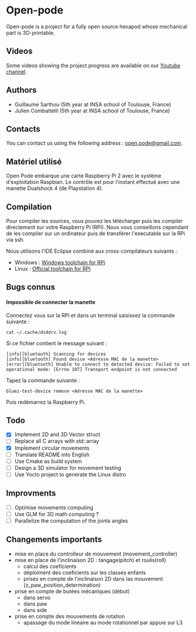 # Open-pode
Open-pode is a project for a fully open source hexapod whose mechanical part is 3D-printable.

## Videos
Some videos showing the project progress are available on our [Youtube channel](https://www.youtube.com/channel/UCUNnqteGSC3-gRxhA2PmjtQ).

## Authors
* Guillaume Sarthou (5th year at INSA school of Toulouse, France)
* Julien Combattelli (5th year at INSA school of Toulouse, France)

## Contacts
You can contact us using the following address : open.pode@gmail.com.

## Matériel utilisé
Open Pode embarque une carte Raspberry Pi 2 avec le système d'exploitation Raspbian. Le contrôle est pour l'instant effectué avec une manette Dualshock 4 (de Playstation 4).

## Compilation
Pour compiler les sources, vous pouvez les télécharger puis les compiler directement sur votre Raspberry Pi (RPi).
Nous vous conseillons cependant de les compiler sur un ordinateur puis de transférer l'executable sur la RPi via ssh.

Nous utilisons l'IDE Eclipse combiné aux cross-compilateurs suivants :
* Windows : [Windows toolchain for RPi](http://gnutoolchains.com/raspberry/)
* Linux   : [Official toolchain for RPi](https://github.com/raspberrypi/tools/tree/master/arm-bcm2708/arm-rpi-4.9.3-linux-gnueabihf)

## Bugs connus
#### Impossible de connecter la manette
Connectez vous sur la RPi et dans un terminal saisissez la commande suivante :
```
cat ~/.cache/ds4drv.log
```
Si ce fichier contient le message suivant :
```
[info][bluetooth] Scanning for devices
[info][bluetooth] Found device <Adresse MAC de la manette>
[error][bluetooth] Unable to connect to detected device: Failed to set operational mode: [Errno 107] Transport endpoint is not connected
```
Tapez la commande suivante :
```
bluez-test-device remove <Adresse MAC de la manette>
```
Puis redémarrez la Raspberry Pi.

## Todo
- [x] Implement 2D and 3D Vector struct
- [ ] Replace all C arrays with std::array
- [x] Implement circular movements
- [ ] Translate README into English
- [ ] Use Cmake as build system
- [ ] Design a 3D simulator for movement testing
- [ ] Use Yocto project to generate the Linux distro

## Improvments
- [ ] Optimise movements computing
- [ ] Use GLM for 3D math computing ?
- [ ] Parallelize the computation of the joints angles

## Changements importants
* mise en place du controlleur de mouvement (movement_controller)
* mise en place de l'inclinaison 2D : tangage(pitch) et roulis(roll)
  * calcul des coeficients
  * déploiment des coeficients sur les classes enfants
  * prises en compte de l'inclinaison 2D dans las mouvement (z_paw_position_determination)
* prise en compte de butées mécaniques (début)
  * dans servo
  * dans paw
  * dans side
* prise en compte des mouvements de rotation
  * apassage du mode linéaire au mode rotationnel par appuie sur L3
